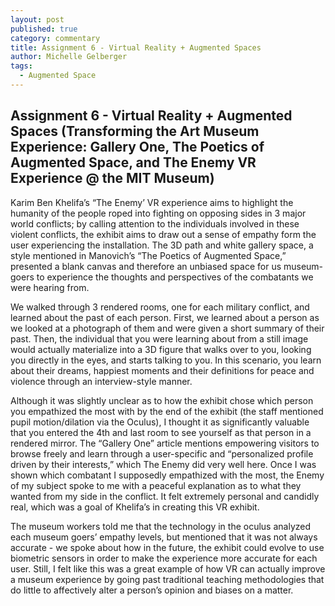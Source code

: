 ```yaml
---
layout: post
published: true
category: commentary
title: Assignment 6 - Virtual Reality + Augmented Spaces
author: Michelle Gelberger
tags:
  - Augmented Space
---
```

## Assignment 6 - Virtual Reality + Augmented Spaces (Transforming the Art Museum Experience: Gallery One, The Poetics of Augmented Space, and The Enemy VR Experience @ the MIT Museum) 

Karim Ben Khelifa’s “The Enemy’ VR experience aims to highlight the humanity of the people roped into fighting on opposing sides in 3 major world conflicts; by calling attention to the individuals involved in these violent conflicts, the exhibit aims to draw out a sense of empathy form the user experiencing the installation. The 3D path and white gallery space, a style mentioned in Manovich’s “The Poetics of Augmented Space,” presented a blank canvas and therefore an unbiased space for us museum-goers to experience the thoughts and perspectives of the combatants we were hearing from. 

We walked through 3 rendered rooms, one for each military conflict, and learned about the past of each person. First, we learned about a person as we looked at a photograph of them and were given a short summary of their past. Then, the individual that you were learning about from a still image would actually materialize into a 3D figure that walks over to you, looking you directly in the eyes, and starts talking to you. In this scenario, you learn about their dreams, happiest moments and their definitions for peace and violence through an interview-style manner. 

Although it was slightly unclear as to how the exhibit chose which person you empathized the most with by the end of the exhibit (the staff mentioned pupil motion/dilation via the Oculus), I thought it as significantly valuable that you entered the 4th and last room to see yourself as that person in a rendered mirror. The “Gallery One” article mentions empowering visitors to browse freely and learn through a user-specific and “personalized profile driven by their interests,” which The Enemy did very well here. Once I was shown which combatant I supposedly empathized with the most, the Enemy of my subject spoke to me with a peaceful explanation as to what they wanted from my side in the conflict. It felt extremely personal and candidly real, which was a goal of Khelifa’s in creating this VR exhibit. 

The museum workers told me that the technology in the oculus analyzed each museum goers’ empathy levels, but mentioned that it was not always accurate - we spoke about how in the future, the exhibit could evolve to use biometric sensors in order to make the experience more accurate for each user. Still, I felt like this was a great example of how VR can actually improve a museum experience by going past traditional teaching methodologies that do little to affectively alter a person’s opinion and biases on a matter.